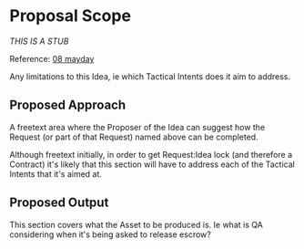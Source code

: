# Proposal Scope

*THIS IS A STUB*

Reference:  [08 mayday](https://github.com/dreamcatcher-tech/dreamcatcher-tech.github.io/blob/master/website/nfas/Requests/08%20mayday.md)

Any limitations to this Idea, ie which Tactical Intents does it aim to address.

## Proposed Approach

A freetext area where the Proposer of the Idea can suggest how the Request (or part of that Request) named above can be completed.

Although freetext initially, in order to get Request:Idea lock (and therefore a Contract) it's likely that this section will have to address each of the Tactical Intents that it's aimed at.

## Proposed Output

This section covers what the Asset to be produced is. Ie what is QA considering when it's being asked to release escrow?


